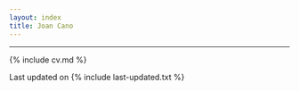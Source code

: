 ```yaml
---
layout: index
title: Joan Cano
---
```


---

{% include cv.md %}


Last updated on {% include last-updated.txt %}
